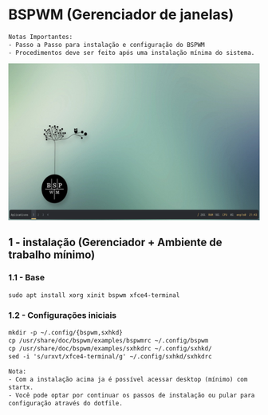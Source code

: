 # BSPWM (Gerenciador de janelas)
```
Notas Importantes:
- Passo a Passo para instalação e configuração do BSPWM 
- Procedimentos deve ser feito após uma instalação mínima do sistema.
```
<img src = "screenshots/captura_1.png">

## 1 - instalação (Gerenciador + Ambiente de trabalho mínimo)

### 1.1 - Base
```
sudo apt install xorg xinit bspwm xfce4-terminal
```
### 1.2 - Configurações iniciais
```
mkdir -p ~/.config/{bspwm,sxhkd}
cp /usr/share/doc/bspwm/examples/bspwmrc ~/.config/bspwm
cp /usr/share/doc/bspwm/examples/sxhkdrc ~/.config/sxhkd/
sed -i 's/urxvt/xfce4-terminal/g' ~/.config/sxhkd/sxhkdrc
```
```
Nota:
- Com a instalação acima ja é possível acessar desktop (mínimo) com startx.
- Você pode optar por continuar os passos de instalação ou pular para configuração através do dotfile.                                        
```
